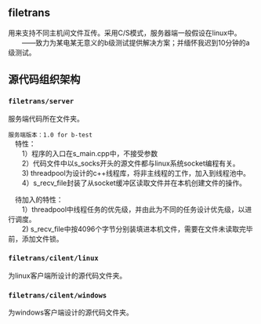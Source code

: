 ## filetrans
用来支持不同主机间文件互传。采用C/S模式，服务器端一般假设在linux中。
<br>&emsp;&emsp;——致力为某电某无意义的b级测试提供解决方案；并缅怀我迟到10分钟的a级测试。
## 源代码组织架构
### ``filetrans/server`` <br>
服务端代码所在文件夹。 <br>

`服务端版本：1.0 for b-test` <br>
&emsp;特性：<br>
&emsp;&emsp;1）程序的入口在s_main.cpp中，不接受参数 <br>
&emsp;&emsp;2）代码文件中以s_socks开头的源文件都与linux系统socket编程有关。 <br>
&emsp;&emsp;3) threadpool为设计的c++线程库，将非主线程的工作，加入到线程池中。<br>
&emsp;&emsp;4）s_recv_file封装了从socket缓冲区读取文件并在本机创建文件的操作。<br>

&emsp;待加入的特性： <br>
&emsp;&emsp;1）threadpool中线程任务的优先级，并由此为不同的任务设计优先级，以进行调度。 <br>
&emsp;&emsp;2) s_recv_file中按4096个字节分别装填进本机文件，需要在文件未读取完毕前，添加文件锁。<br>
### ``filetrans/cilent/linux``<br>
为linux客户端所设计的源代码文件夹。

### ``filetrans/cilent/windows``<br>
为windows客户端设计的源代码文件夹。

